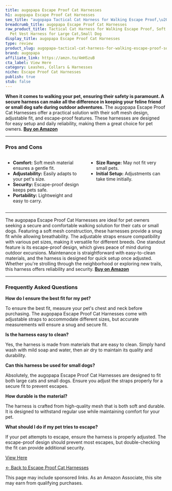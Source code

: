 ```yaml
---
title: augopapa Escape Proof Cat Harnesses
h1: augopapa Escape Proof Cat Harnesses
seo_title: "augopapa Tactical Cat Harness for Walking Escape Proof,\u2026"
breadcrumb_title: augopapa Escape Proof Cat Harnesses
raw_product_title: Tactical Cat Harness for Walking Escape Proof, Soft Mesh Adjustable
  Pet Vest Harness for Large Cat,Small Dog
display_title: augopapa Escape Proof Cat Harnesses
type: review
product_slug: augopapa-tactical-cat-harness-for-walking-escape-proof-soft-mesh-adjust-aac8c650
brand: augopapa
affiliate_link: https://amzn.to/4mHSzuB
cta_label: View Here
category: Leashes, Collars & Harnesses
niche: Escape Proof Cat Harnesses
publish: true
stub: false
---
```


<div id="intro" class="full-width">
  <p><strong>When it comes to walking your pet, ensuring their safety is paramount. A secure harness can make all the difference in keeping your feline friend or small dog safe during outdoor adventures.</strong> The augopapa Escape Proof Cat Harnesses offer a practical solution with their soft mesh design, adjustable fit, and escape-proof features. These harnesses are designed for easy setup and daily reliability, making them a great choice for pet owners. <a href="https://amzn.to/4mHSzuB" rel="nofollow sponsored noopener" target="_blank"><strong>Buy on Amazon</strong></a></p>
</div>

<hr />
<h3 id="pros-cons">Pros and Cons</h3>
<div class="pc-grid" style="display:grid;grid-template-columns:1fr 1fr;gap:16px;">
  <ul>
    <li><strong>Comfort:</strong> Soft mesh material ensures a gentle fit.</li>
    <li><strong>Adjustability:</strong> Easily adapts to your pet's size.</li>
    <li><strong>Security:</strong> Escape-proof design keeps pets safe.</li>
    <li><strong>Portability:</strong> Lightweight and easy to carry.</li>
  </ul>
  <ul>
    <li><strong>Size Range:</strong> May not fit very small pets.</li>
    <li><strong>Initial Setup:</strong> Adjustments can take time initially.</li>
  </ul>
</div>
<hr />

<div class="full-width">
  <p>The augopapa Escape Proof Cat Harnesses are ideal for pet owners seeking a secure and comfortable walking solution for their cats or small dogs. Featuring a soft mesh construction, these harnesses provide a snug fit while allowing breathability. The adjustable straps ensure compatibility with various pet sizes, making it versatile for different breeds. One standout feature is its escape-proof design, which gives peace of mind during outdoor excursions. Maintenance is straightforward with easy-to-clean materials, and the harness is designed for quick setup once adjusted. Whether you're strolling through the neighborhood or exploring new trails, this harness offers reliability and security. <a href="https://amzn.to/4mHSzuB" rel="nofollow sponsored noopener" target="_blank"><strong>Buy on Amazon</strong></a></p>
</div>

<hr />
<h3 id="faqs">Frequently Asked Questions</h3>

<p><strong>How do I ensure the best fit for my pet?</strong></p>
<p>To ensure the best fit, measure your pet's chest and neck before purchasing. The augopapa Escape Proof Cat Harnesses come with adjustable straps to accommodate different sizes, but accurate measurements will ensure a snug and secure fit.</p>

<p><strong>Is the harness easy to clean?</strong></p>
<p>Yes, the harness is made from materials that are easy to clean. Simply hand wash with mild soap and water, then air dry to maintain its quality and durability.</p>

<p><strong>Can this harness be used for small dogs?</strong></p>
<p>Absolutely, the augopapa Escape Proof Cat Harnesses are designed to fit both large cats and small dogs. Ensure you adjust the straps properly for a secure fit to prevent escapes.</p>

<p><strong>How durable is the material?</strong></p>
<p>The harness is crafted from high-quality mesh that is both soft and durable. It is designed to withstand regular use while maintaining comfort for your pet.</p>

<p><strong>What should I do if my pet tries to escape?</strong></p>
<p>If your pet attempts to escape, ensure the harness is properly adjusted. The escape-proof design should prevent most escapes, but double-checking the fit can provide additional security.</p>
<p><a class="btn" href="https://amzn.to/4mHSzuB" target="_blank" rel="nofollow sponsored noopener">View Here</a></p>
<p><a href="/roundups/leashes-collars-harnesses/escape-proof-cat-harnesses/">← Back to Escape Proof Cat Harnesses</a></p>
<aside class="disclosure">This page may include sponsored links. As an Amazon Associate, this site may earn from qualifying purchases.</aside>
